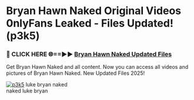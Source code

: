# Bryan Hawn Naked Original Videos 0nlyFans Leaked - Files Updated! (p3k5)

<h3>🔴 CLICK HERE 🌐==►► <a href="https://tinyurl.com/yckcrads" rel="nofollow">Bryan Hawn Naked Updated Files</a></h3>

Get Bryan Hawn Naked and all content. Now you can access all videos and pictures of Bryan Hawn Naked. New Updated Files 2025!

[![p3k5](https://i.imgur.com/hpKpOFt.gif)](https://tinyurl.com/yckcrads)
luke bryan naked<br>
naked luke bryan